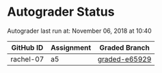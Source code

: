 # Autograder Status
Autograder last run at: November 06, 2018 at 10:40

| GitHub ID | Assignment | Graded Branch |
|-----------|------------|---------------|
| rachel-07 | a5 | [graded-e65929](https://github.com/Fall2018COMP401-001/a5-rachel-07/tree/graded-e65929) | 
